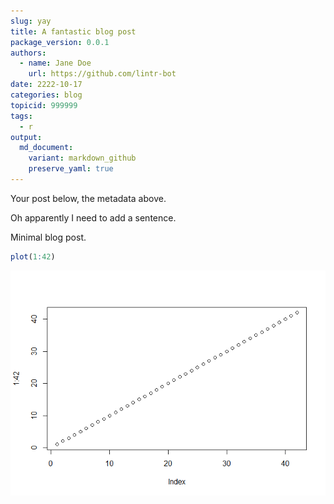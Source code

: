 ```yaml
---
slug: yay
title: A fantastic blog post
package_version: 0.0.1
authors:
  - name: Jane Doe
    url: https://github.com/lintr-bot
date: 2222-10-17
categories: blog
topicid: 999999
tags:
  - r
output: 
  md_document:
    variant: markdown_github
    preserve_yaml: true
---
```


Your post below, the metadata above.

Oh apparently I need to add a sentence.

Minimal blog post.

``` r
plot(1:42)
```

![](images/unnamed-chunk-1-1.png)
